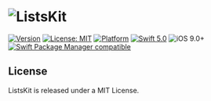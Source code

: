 ![ListsKit](https://github.com/blinover/ListsKit/blob/master/Images/logo.png?raw=true)
======================================
[![Version](https://img.shields.io/cocoapods/v/ListsKit.svg?style=flat)](http://cocoapods.org/pods/ListsKit)
[![License: MIT](https://img.shields.io/badge/license-MIT-blue.svg?style=flat)](https://github.com/blinover/ListsKit/blob/master/LICENSE)
[![Platform](https://img.shields.io/cocoapods/p/ListsKit.svg?style=flat)](http://cocoapods.org/pods/ListsKit)
[![Swift 5.0](https://img.shields.io/badge/Swift-5.0-success.svg?style=flat)](https://developer.apple.com/swift/)
![iOS 9.0+](https://img.shields.io/badge/iOS-12.0%2B-blue.svg)
[![Swift Package Manager compatible](https://img.shields.io/badge/Swift%20Package%20Manager-compatible-brightgreen.svg)](https://github.com/apple/swift-package-manager)

## License

ListsKit is released under a MIT License.
